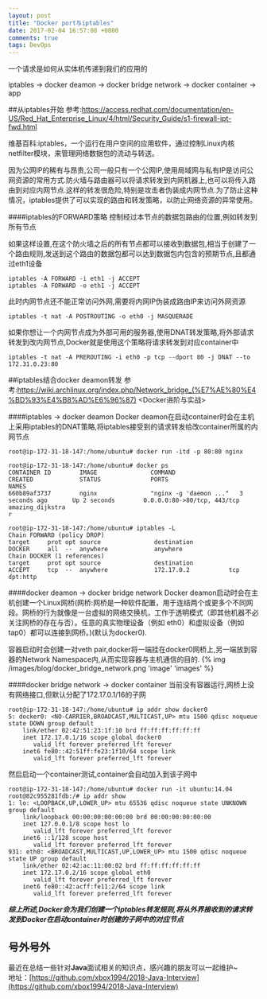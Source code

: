 ```yaml
---
layout: post
title: "Docker port与iptables"
date: 2017-02-04 16:57:08 +0800
comments: true
tags: DevOps
---
```

一个请求是如何从实体机传递到我们的应用的

iptables -> docker deamon -> docker bridge network -> docker container -> app
<!--more-->
##从iptables开始
参考:https://access.redhat.com/documentation/en-US/Red_Hat_Enterprise_Linux/4/html/Security_Guide/s1-firewall-ipt-fwd.html

维基百科:iptables，一个运行在用户空间的应用软件，通过控制Linux内核netfilter模块，来管理网络数据包的流动与转送。

因为公网IP的稀有与昂贵,公司一般只有一个公网IP,使用局域网与私有IP是访问公网资源的常用方式.防火墙与路由器可以将请求转发到内网机器上,也可以将传入路由到对应内网节点.这样的转发很危险,特别是攻击者伪装成内网节点.为了防止这种情况，iptables提供了可以实现的路由和转发策略，以防止网络资源的异常使用。

####iptables的FORWARD策略
控制经过本节点的数据包路由的位置,例如转发到所有节点

如果这样设置,在这个防火墙之后的所有节点都可以接收到数据包,相当于创建了一个路由规则,发送到这个路由的数据包都可以达到数据包内包含的预期节点,且都通过eth1设备
```
iptables -A FORWARD -i eth1 -j ACCEPT
iptables -A FORWARD -o eth1 -j ACCEPT
```

此时内网节点还不能正常访问外网,需要将内网IP伪装成路由IP来访问外网资源
```
iptables -t nat -A POSTROUTING -o eth0 -j MASQUERADE
```

如果你想让一个内网节点成为外部可用的服务器,使用DNAT转发策略,将外部请求转发到改内网节点,Docker就是使用这个策略将请求转发到对应container中
```
iptables -t nat -A PREROUTING -i eth0 -p tcp --dport 80 -j DNAT --to 172.31.0.23:80
```
##iptables结合docker deamon转发
参考:https://wiki.archlinux.org/index.php/Network_bridge_(%E7%AE%80%E4%BD%93%E4%B8%AD%E6%96%87) <Docker进阶与实战>

####iptables -> docker deamon
Docker deamon在启动container时会在主机上采用iptables的DNAT策略,将iptables接受到的请求转发给改container所属的内网节点
```
root@ip-172-31-18-147:/home/ubuntu# docker run -itd -p 80:80 nginx

root@ip-172-31-18-147:/home/ubuntu# docker ps
CONTAINER ID        IMAGE               COMMAND                  CREATED             STATUS              PORTS                         NAMES
660b89af3737        nginx               "nginx -g 'daemon ..."   3 seconds ago       Up 2 seconds        0.0.0.0:80->80/tcp, 443/tcp   amazing_dijkstra
r

root@ip-172-31-18-147:/home/ubuntu# iptables -L
Chain FORWARD (policy DROP)
target     prot opt source               destination
DOCKER     all  --  anywhere             anywhere
Chain DOCKER (1 references)
target     prot opt source               destination
ACCEPT     tcp  --  anywhere             172.17.0.2           tcp dpt:http

```

####docker deamon -> docker bridge network
Docker deamon启动时会在主机创建一个Linux网桥(网桥:网桥是一种软件配置，用于连结两个或更多个不同网段。网桥的行为就像是一台虚拟的网络交换机，工作于透明模式（即其他机器不必关注网桥的存在与否）。任意的真实物理设备（例如 eth0）和虚拟设备（例如 tap0）都可以连接到网桥。)(默认为docker0).

容器启动时会创建一对veth pair,docker将一端挂在docker0网桥上,另一端放到容器的Network Namespace内,从而实现容器与主机通信的目的.
{% img /images/blog/docker_bridge_network.png 'image' 'images' %}

####docker bridge network -> docker container
当前没有容器运行,网桥上没有网络接口,但默认分配了172.17.0.1/16的子网
```
root@ip-172-31-18-147:/home/ubuntu# ip addr show docker0
5: docker0: <NO-CARRIER,BROADCAST,MULTICAST,UP> mtu 1500 qdisc noqueue state DOWN group default
    link/ether 02:42:51:23:1f:10 brd ff:ff:ff:ff:ff:ff
    inet 172.17.0.1/16 scope global docker0
       valid_lft forever preferred_lft forever
    inet6 fe80::42:51ff:fe23:1f10/64 scope link
       valid_lft forever preferred_lft forever
```
然后启动一个container测试,container会自动加入到该子网中
```
root@ip-172-31-18-147:/home/ubuntu# docker run -it ubuntu:14.04
root@82c955281fdb:/# ip addr show
1: lo: <LOOPBACK,UP,LOWER_UP> mtu 65536 qdisc noqueue state UNKNOWN group default
    link/loopback 00:00:00:00:00:00 brd 00:00:00:00:00:00
    inet 127.0.0.1/8 scope host lo
       valid_lft forever preferred_lft forever
    inet6 ::1/128 scope host
       valid_lft forever preferred_lft forever
931: eth0: <BROADCAST,MULTICAST,UP,LOWER_UP> mtu 1500 qdisc noqueue state UP group default
    link/ether 02:42:ac:11:00:02 brd ff:ff:ff:ff:ff:ff
    inet 172.17.0.2/16 scope global eth0
       valid_lft forever preferred_lft forever
    inet6 fe80::42:acff:fe11:2/64 scope link
       valid_lft forever preferred_lft forever
```

_**综上所述,Docker会为我们创建一个iptables转发规则,将从外界接收到的请求转发到Docker在启动container时创建的子网中的对应节点**_

## 号外号外
最近在总结一些针对**Java**面试相关的知识点，感兴趣的朋友可以一起维护~  
地址：[https://github.com/xbox1994/2018-Java-Interview](https://github.com/xbox1994/2018-Java-Interview)
